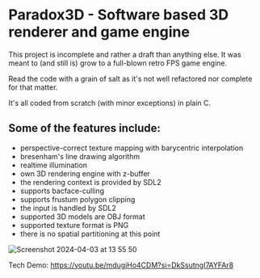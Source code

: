 # Paradox3D - Software based 3D renderer and game engine

This project is incomplete and rather a draft than anything else. It was meant to (and still is) grow to a full-blown retro FPS game engine.

Read the code with a grain of salt as it's not well refactored nor complete for that matter.

It's all coded from scratch (with minor exceptions) in plain C.



## Some of the features include:

- perspective-correct texture mapping with barycentric interpolation
- bresenham's line drawing algorithm
- realtime illumination
- own 3D rendering engine with z-buffer
- the rendering context is provided by SDL2
- supports bacface-culling
- supports frustum polygon clipping
- the input is handled by SDL2
- supported 3D models are OBJ format
- supported texture format is PNG
- there is no spatial partitioning at this point

![Screenshot 2024-04-03 at 13 55 50](https://github.com/jeuxdemains/Paradox3D-software/assets/7083803/4303b5d9-aa2e-4e8c-b52e-2fcf36ccc89c)

Tech Demo:
https://youtu.be/mdugjHo4CDM?si=DkSsutngI7AYFAr8
